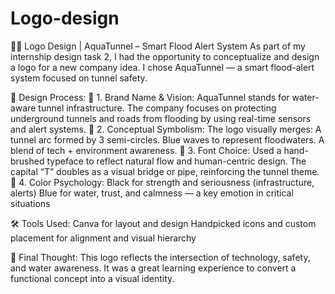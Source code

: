 # Logo-design
🌊🚨 Logo Design | AquaTunnel – Smart Flood Alert System
As part of my internship design task 2, I had the opportunity to conceptualize and design a logo for a new company idea. I chose AquaTunnel — a smart flood-alert system focused on tunnel safety.
 
💭 Design Process:
🔷 1. Brand Name & Vision:
 AquaTunnel stands for water-aware tunnel infrastructure. The company focuses on protecting underground tunnels and roads from flooding by using real-time sensors and alert systems.
🔷 2. Conceptual Symbolism:
 The logo visually merges:
A tunnel arc formed by 3 semi-circles.
Blue waves to represent floodwaters.
A blend of tech + environment awareness.
🔷 3. Font Choice:
 Used a hand-brushed typeface to reflect natural flow and human-centric design. The capital “T” doubles as a visual bridge or pipe, reinforcing the tunnel theme.
🔷 4. Color Psychology:
Black for strength and seriousness (infrastructure, alerts)
Blue for water, trust, and calmness — a key emotion in critical situations
 
🛠️ Tools Used:
Canva for layout and design
Handpicked icons and custom placement for alignment and visual hierarchy

🌱 Final Thought:
This logo reflects the intersection of technology, safety, and water awareness. It was a great learning experience to convert a functional concept into a visual identity.
